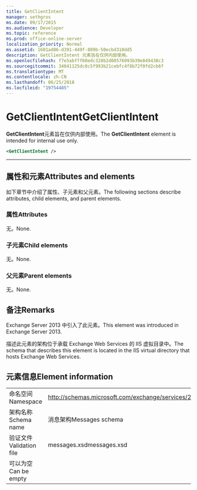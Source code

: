 ```yaml
---
title: GetClientIntent
manager: sethgros
ms.date: 09/17/2015
ms.audience: Developer
ms.topic: reference
ms.prod: office-online-server
localization_priority: Normal
ms.assetid: 1601ad86-d391-449f-889b-50ecbd310dd5
description: GetClientIntent 元素旨在仅供内部使用。
ms.openlocfilehash: f7e5abfff60edc328b2d00576093b39e849438c3
ms.sourcegitcommit: 34041125dc8c5f993b21cebfc4f8b72f0fd2cb6f
ms.translationtype: MT
ms.contentlocale: zh-CN
ms.lasthandoff: 06/25/2018
ms.locfileid: "19754485"
---
```

# <a name="getclientintent"></a><span data-ttu-id="ff74e-103">GetClientIntent</span><span class="sxs-lookup"><span data-stu-id="ff74e-103">GetClientIntent</span></span>

<span data-ttu-id="ff74e-104">**GetClientIntent**元素旨在仅供内部使用。</span><span class="sxs-lookup"><span data-stu-id="ff74e-104">The **GetClientIntent** element is intended for internal use only.</span></span> 
  
```XML
<GetClientIntent />
```

 ****
## <a name="attributes-and-elements"></a><span data-ttu-id="ff74e-105">属性和元素</span><span class="sxs-lookup"><span data-stu-id="ff74e-105">Attributes and elements</span></span>

<span data-ttu-id="ff74e-106">如下章节中介绍了属性、子元素和父元素。</span><span class="sxs-lookup"><span data-stu-id="ff74e-106">The following sections describe attributes, child elements, and parent elements.</span></span>
  
### <a name="attributes"></a><span data-ttu-id="ff74e-107">属性</span><span class="sxs-lookup"><span data-stu-id="ff74e-107">Attributes</span></span>

<span data-ttu-id="ff74e-108">无。</span><span class="sxs-lookup"><span data-stu-id="ff74e-108">None.</span></span>
  
### <a name="child-elements"></a><span data-ttu-id="ff74e-109">子元素</span><span class="sxs-lookup"><span data-stu-id="ff74e-109">Child elements</span></span>

<span data-ttu-id="ff74e-110">无。</span><span class="sxs-lookup"><span data-stu-id="ff74e-110">None.</span></span>
  
### <a name="parent-elements"></a><span data-ttu-id="ff74e-111">父元素</span><span class="sxs-lookup"><span data-stu-id="ff74e-111">Parent elements</span></span>

<span data-ttu-id="ff74e-112">无。</span><span class="sxs-lookup"><span data-stu-id="ff74e-112">None.</span></span>
  
## <a name="remarks"></a><span data-ttu-id="ff74e-113">备注</span><span class="sxs-lookup"><span data-stu-id="ff74e-113">Remarks</span></span>

<span data-ttu-id="ff74e-114">Exchange Server 2013 中引入了此元素。</span><span class="sxs-lookup"><span data-stu-id="ff74e-114">This element was introduced in Exchange Server 2013.</span></span>
  
<span data-ttu-id="ff74e-115">描述此元素的架构位于承载 Exchange Web Services 的 IIS 虚拟目录中。</span><span class="sxs-lookup"><span data-stu-id="ff74e-115">The schema that describes this element is located in the IIS virtual directory that hosts Exchange Web Services.</span></span>
  
## <a name="element-information"></a><span data-ttu-id="ff74e-116">元素信息</span><span class="sxs-lookup"><span data-stu-id="ff74e-116">Element information</span></span>

|||
|:-----|:-----|
|<span data-ttu-id="ff74e-117">命名空间</span><span class="sxs-lookup"><span data-stu-id="ff74e-117">Namespace</span></span>  <br/> |http://schemas.microsoft.com/exchange/services/2006/messages  <br/> |
|<span data-ttu-id="ff74e-118">架构名称</span><span class="sxs-lookup"><span data-stu-id="ff74e-118">Schema name</span></span>  <br/> |<span data-ttu-id="ff74e-119">消息架构</span><span class="sxs-lookup"><span data-stu-id="ff74e-119">Messages schema</span></span>  <br/> |
|<span data-ttu-id="ff74e-120">验证文件</span><span class="sxs-lookup"><span data-stu-id="ff74e-120">Validation file</span></span>  <br/> |<span data-ttu-id="ff74e-121">messages.xsd</span><span class="sxs-lookup"><span data-stu-id="ff74e-121">messages.xsd</span></span>  <br/> |
|<span data-ttu-id="ff74e-122">可以为空</span><span class="sxs-lookup"><span data-stu-id="ff74e-122">Can be empty</span></span>  <br/> ||
   

